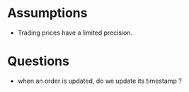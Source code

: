 Assumptions
===========

* Trading prices have a limited precision.


Questions
=========

* when an order is updated, do we update its timestamp ?